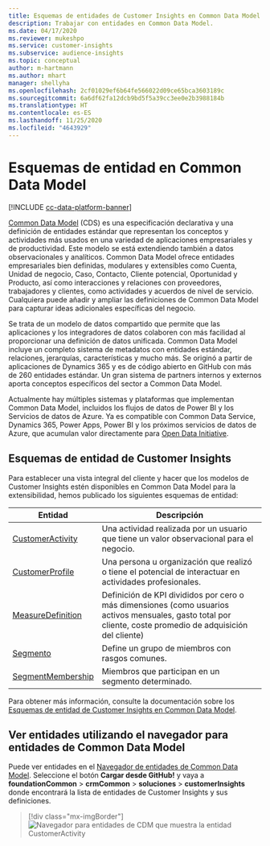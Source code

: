 ```yaml
---
title: Esquemas de entidades de Customer Insights en Common Data Model
description: Trabajar con entidades en Common Data Model.
ms.date: 04/17/2020
ms.reviewer: mukeshpo
ms.service: customer-insights
ms.subservice: audience-insights
ms.topic: conceptual
author: m-hartmann
ms.author: mhart
manager: shellyha
ms.openlocfilehash: 2cf01029ef6b64fe566022d09ce65bca3603189c
ms.sourcegitcommit: 6a6df62fa12dcb9bd5f5a39cc3ee0e2b3988184b
ms.translationtype: HT
ms.contentlocale: es-ES
ms.lasthandoff: 11/25/2020
ms.locfileid: "4643929"
---
```

# <a name="entity-schemas-in-common-data-model"></a>Esquemas de entidad en Common Data Model

[!INCLUDE [cc-data-platform-banner](../includes/cc-data-platform-banner.md)]

[Common Data Model](https://docs.microsoft.com/common-data-model/) (CDS) es una especificación declarativa y una definición de entidades estándar que representan los conceptos y actividades más usados en una variedad de aplicaciones empresariales y de productividad. Este modelo se está extendiendo también a datos observacionales y analíticos. Common Data Model ofrece entidades empresariales bien definidas, modulares y extensibles como Cuenta, Unidad de negocio, Caso, Contacto, Cliente potencial, Oportunidad y Producto, así como interacciones y relaciones con proveedores, trabajadores y clientes, como actividades y acuerdos de nivel de servicio. Cualquiera puede añadir y ampliar las definiciones de Common Data Model para capturar ideas adicionales específicas del negocio.

Se trata de un modelo de datos compartido que permite que las aplicaciones y los integradores de datos colaboren con más facilidad al proporcionar una definición de datos unificada. Common Data Model incluye un completo sistema de metadatos con entidades estándar, relaciones, jerarquías, características y mucho más. Se originó a partir de aplicaciones de Dynamics 365 y es de código abierto en GitHub con más de 260 entidades estándar. Un gran sistema de partners internos y externos aporta conceptos específicos del sector a Common Data Model.

Actualmente hay múltiples sistemas y plataformas que implementan Common Data Model, incluidos los flujos de datos de Power BI y los Servicios de datos de Azure. Ya es compatible con Common Data Service, Dynamics 365, Power Apps, Power BI y los próximos servicios de datos de Azure, que acumulan valor directamente para [Open Data Initiative](https://www.microsoft.com/open-data-initiative).

## <a name="customer-insights-entity-schemas"></a>Esquemas de entidad de Customer Insights

Para establecer una vista integral del cliente y hacer que los modelos de Customer Insights estén disponibles en Common Data Model para la extensibilidad, hemos publicado los siguientes esquemas de entidad:

| Entidad | Descripción |
|---------|---------|
|[CustomerActivity](https://docs.microsoft.com/common-data-model/schema/core/applicationcommon/foundationcommon/crmcommon/solutions/customerinsights/customeractivity) | Una actividad realizada por un usuario que tiene un valor observacional para el negocio. |
|[CustomerProfile](https://docs.microsoft.com/common-data-model/schema/core/applicationcommon/foundationcommon/crmcommon/solutions/customerinsights/customerprofile) | Una persona u organización que realizó o tiene el potencial de interactuar en actividades profesionales. |
|[MeasureDefinition](https://docs.microsoft.com/common-data-model/schema/core/applicationcommon/foundationcommon/crmcommon/solutions/customerinsights/measuredefinition) | Definición de KPI divididos por cero o más dimensiones (como usuarios activos mensuales, gasto total por cliente, coste promedio de adquisición del cliente) |
|[Segmento ](https://docs.microsoft.com/common-data-model/schema/core/applicationcommon/foundationcommon/crmcommon/solutions/customerinsights/segment) | Define un grupo de miembros con rasgos comunes. |
|[SegmentMembership](https://docs.microsoft.com/common-data-model/schema/core/applicationcommon/foundationcommon/crmcommon/solutions/customerinsights/segmentmembership) | Miembros que participan en un segmento determinado. |

Para obtener más información, consulte la documentación sobre los [Esquemas de entidad de Customer Insights en Common Data Model](https://docs.microsoft.com/common-data-model/schema/core/applicationcommon/foundationcommon/crmcommon/solutions/customerinsights/overview).

## <a name="view-entities-using-the-common-data-model-entity-navigator"></a>Ver entidades utilizando el navegador para entidades de Common Data Model

Puede ver entidades en el [Navegador de entidades de Common Data Model](https://microsoft.github.io/CDM/). Seleccione el botón **Cargar desde GitHub!** y vaya a **foundationCommon** > **crmCommon** > **soluciones** > **customerInsights** donde encontrará la lista de entidades de Customer Insights y sus definiciones.
> [!div class="mx-imgBorder"]
> ![Navegador para entidades de CDM que muestra la entidad CustomerActivity](media/CDM-entity-navigator.png "Navegador para entidades de CDM que muestra la entidad CustomerActivity")
